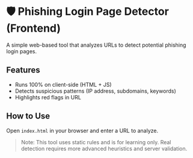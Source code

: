 # 🛡️ Phishing Login Page Detector (Frontend)

A simple web-based tool that analyzes URLs to detect potential phishing login pages.

## Features
- Runs 100% on client-side (HTML + JS)
- Detects suspicious patterns (IP address, subdomains, keywords)
- Highlights red flags in URL

## How to Use
Open `index.html` in your browser and enter a URL to analyze.

> Note: This tool uses static rules and is for learning only. Real detection requires more advanced heuristics and server validation.
